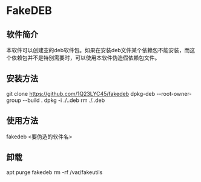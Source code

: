 # FakeDEB
## 软件简介
本软件可以创建空的deb软件包。如果在安装deb文件某个依赖包不能安装，而这个依赖包并不是特别需要时，可以使用本软件伪造假依赖包文件。
## 安装方法
git clone https://github.com/1Q23LYC45/fakedeb
dpkg-deb --root-owner-group --build . 
dpkg -i ./..deb
rm ./..deb
## 使用方法
fakedeb <要伪造的软件名>
## 卸载
apt purge fakedeb
rm -rf /var/fakeutils